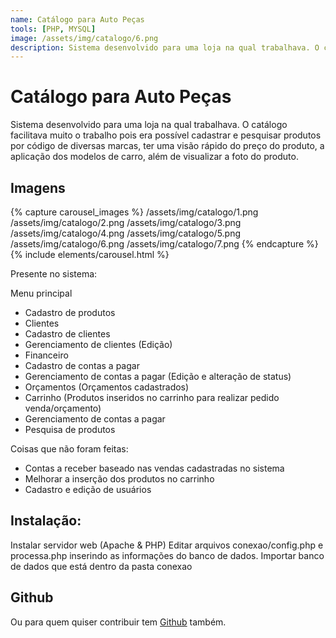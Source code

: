 ```yaml
---
name: Catálogo para Auto Peças
tools: [PHP, MYSQL]
image: /assets/img/catalogo/6.png
description: Sistema desenvolvido para uma loja na qual trabalhava. O catálogo facilitava muito o trabalho pois era possível cadastrar e pesquisar produtos por código de diversas marcas, ter uma visão rápido do preço do produto, a aplicação dos modelos de carro, além de visualizar a foto do produto.
---
```


# Catálogo para Auto Peças

Sistema desenvolvido para uma loja na qual trabalhava. O catálogo facilitava muito o trabalho pois era possível cadastrar e pesquisar produtos por código de diversas marcas, ter uma visão rápido do preço do produto, a aplicação dos modelos de carro, além de visualizar a foto do produto.

## Imagens
{% capture carousel_images %}
/assets/img/catalogo/1.png
/assets/img/catalogo/2.png
/assets/img/catalogo/3.png
/assets/img/catalogo/4.png
/assets/img/catalogo/5.png
/assets/img/catalogo/6.png
/assets/img/catalogo/7.png
{% endcapture %}
{% include elements/carousel.html %}

Presente no sistema:

Menu principal
* Cadastro de produtos
* Clientes
* Cadastro de clientes
* Gerenciamento de clientes (Edição)
* Financeiro
* Cadastro de contas a pagar
* Gerenciamento de contas a pagar (Edição e alteração de status)
* Orçamentos (Orçamentos cadastrados)
* Carrinho (Produtos inseridos no carrinho para realizar pedido venda/orçamento)
* Gerenciamento de contas a pagar
* Pesquisa de produtos

Coisas que não foram feitas:
* Contas a receber baseado nas vendas cadastradas no sistema
* Melhorar a inserção dos produtos no carrinho
* Cadastro e edição de usuários

## Instalação:
Instalar servidor web (Apache & PHP)
Editar arquivos conexao/config.php  e processa.php inserindo as informações do banco de dados.
Importar banco de dados que está dentro da pasta conexao

## Github 
Ou para quem quiser contribuir tem [Github](https://github.com/sidneiweber/catalogo-auto-pecas) também.
